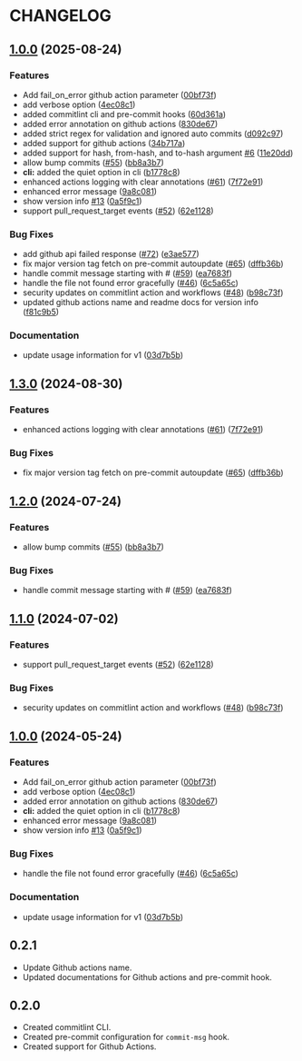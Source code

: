 # CHANGELOG

## [1.0.0](https://github.com/aj3sh/commitlint/compare/v1.3.0...v1.0.0) (2025-08-24)


### Features

* Add fail_on_error github action parameter ([00bf73f](https://github.com/aj3sh/commitlint/commit/00bf73fef7120ceb335dc9ef84a4390a2d1ccb59))
* add verbose option ([4ec08c1](https://github.com/aj3sh/commitlint/commit/4ec08c1cd2f22a67bbfa1fc9ef490ca7f5b1800e))
* added commitlint cli and pre-commit hooks ([60d361a](https://github.com/aj3sh/commitlint/commit/60d361a2d36a181c930ee870cea57fcfa614683a))
* added error annotation on github actions ([830de67](https://github.com/aj3sh/commitlint/commit/830de67d92356085663cd23e5e79c1522b23901e))
* added strict regex for validation and ignored auto commits ([d092c97](https://github.com/aj3sh/commitlint/commit/d092c97235bcbfc8d1117ae7f96799fd6ef684a9))
* added support for github actions ([34b717a](https://github.com/aj3sh/commitlint/commit/34b717acba736b4d5d58cf5cd2ff40a3df02b658))
* added support for hash, from-hash, and to-hash argument [#6](https://github.com/aj3sh/commitlint/issues/6) ([11e20dd](https://github.com/aj3sh/commitlint/commit/11e20ddde66ebfe56a15b04c756f3b45297d6782))
* allow bump commits ([#55](https://github.com/aj3sh/commitlint/issues/55)) ([bb8a3b7](https://github.com/aj3sh/commitlint/commit/bb8a3b74134f42a48acec18ab87e6a0293c07e84))
* **cli:** added the quiet option in cli ([b1778c8](https://github.com/aj3sh/commitlint/commit/b1778c8dead03eaba7625c67f741e185be19ea49))
* enhanced actions logging with clear annotations ([#61](https://github.com/aj3sh/commitlint/issues/61)) ([7f72e91](https://github.com/aj3sh/commitlint/commit/7f72e9108526ef0f05afcb1627d1239ed41324c6))
* enhanced error message ([9a8c081](https://github.com/aj3sh/commitlint/commit/9a8c08173abd3086d14fe4142736d9bfb93ef08f))
* show version info [#13](https://github.com/aj3sh/commitlint/issues/13) ([0a5f9c1](https://github.com/aj3sh/commitlint/commit/0a5f9c1e29b8a7beaf4a9a5ce1991935f84e9c7d))
* support pull_request_target events ([#52](https://github.com/aj3sh/commitlint/issues/52)) ([62e1128](https://github.com/aj3sh/commitlint/commit/62e11285d5628dff5f67645d1c718e1276478ecb))


### Bug Fixes

* add github api failed response ([#72](https://github.com/aj3sh/commitlint/issues/72)) ([e3ae577](https://github.com/aj3sh/commitlint/commit/e3ae577534c63cd89624e60a9e4257a0b1eee148))
* fix major version tag fetch on pre-commit autoupdate ([#65](https://github.com/aj3sh/commitlint/issues/65)) ([dffb36b](https://github.com/aj3sh/commitlint/commit/dffb36bf7774910ae14417f57b22a12ff0cb323b))
* handle commit message starting with # ([#59](https://github.com/aj3sh/commitlint/issues/59)) ([ea7683f](https://github.com/aj3sh/commitlint/commit/ea7683f2cf265090fda7ddfadfc9853caa05e546))
* handle the file not found error gracefully ([#46](https://github.com/aj3sh/commitlint/issues/46)) ([6c5a65c](https://github.com/aj3sh/commitlint/commit/6c5a65c222963f713379739f57273b82cac1a0b0))
* security updates on commitlint action and workflows ([#48](https://github.com/aj3sh/commitlint/issues/48)) ([b98c73f](https://github.com/aj3sh/commitlint/commit/b98c73fb68f11b66ec8d3f227c6b129598c28726))
* updated github actions name and readme docs for version info ([f81c9b5](https://github.com/aj3sh/commitlint/commit/f81c9b5c68962e412234e910879b507788a9f3d7))


### Documentation

* update usage information for v1 ([03d7b5b](https://github.com/aj3sh/commitlint/commit/03d7b5ba370532f39b42ae9f2148f7ed08cbb826))

## [1.3.0](https://github.com/opensource-nepal/commitlint/compare/v1.2.0...v1.3.0) (2024-08-30)


### Features

* enhanced actions logging with clear annotations ([#61](https://github.com/opensource-nepal/commitlint/issues/61)) ([7f72e91](https://github.com/opensource-nepal/commitlint/commit/7f72e9108526ef0f05afcb1627d1239ed41324c6))


### Bug Fixes

* fix major version tag fetch on pre-commit autoupdate ([#65](https://github.com/opensource-nepal/commitlint/issues/65)) ([dffb36b](https://github.com/opensource-nepal/commitlint/commit/dffb36bf7774910ae14417f57b22a12ff0cb323b))

## [1.2.0](https://github.com/opensource-nepal/commitlint/compare/v1.1.0...v1.2.0) (2024-07-24)


### Features

* allow bump commits ([#55](https://github.com/opensource-nepal/commitlint/issues/55)) ([bb8a3b7](https://github.com/opensource-nepal/commitlint/commit/bb8a3b74134f42a48acec18ab87e6a0293c07e84))


### Bug Fixes

* handle commit message starting with # ([#59](https://github.com/opensource-nepal/commitlint/issues/59)) ([ea7683f](https://github.com/opensource-nepal/commitlint/commit/ea7683f2cf265090fda7ddfadfc9853caa05e546))

## [1.1.0](https://github.com/opensource-nepal/commitlint/compare/v1.0.0...v1.1.0) (2024-07-02)


### Features

* support pull_request_target events ([#52](https://github.com/opensource-nepal/commitlint/issues/52)) ([62e1128](https://github.com/opensource-nepal/commitlint/commit/62e11285d5628dff5f67645d1c718e1276478ecb))


### Bug Fixes

* security updates on commitlint action and workflows ([#48](https://github.com/opensource-nepal/commitlint/issues/48)) ([b98c73f](https://github.com/opensource-nepal/commitlint/commit/b98c73fb68f11b66ec8d3f227c6b129598c28726))

## [1.0.0](https://github.com/opensource-nepal/commitlint/compare/v0.2.1...v1.0.0) (2024-05-24)


### Features

* Add fail_on_error github action parameter ([00bf73f](https://github.com/opensource-nepal/commitlint/commit/00bf73fef7120ceb335dc9ef84a4390a2d1ccb59))
* add verbose option ([4ec08c1](https://github.com/opensource-nepal/commitlint/commit/4ec08c1cd2f22a67bbfa1fc9ef490ca7f5b1800e))
* added error annotation on github actions ([830de67](https://github.com/opensource-nepal/commitlint/commit/830de67d92356085663cd23e5e79c1522b23901e))
* **cli:** added the quiet option in cli ([b1778c8](https://github.com/opensource-nepal/commitlint/commit/b1778c8dead03eaba7625c67f741e185be19ea49))
* enhanced error message ([9a8c081](https://github.com/opensource-nepal/commitlint/commit/9a8c08173abd3086d14fe4142736d9bfb93ef08f))
* show version info [#13](https://github.com/opensource-nepal/commitlint/issues/13) ([0a5f9c1](https://github.com/opensource-nepal/commitlint/commit/0a5f9c1e29b8a7beaf4a9a5ce1991935f84e9c7d))


### Bug Fixes

* handle the file not found error gracefully ([#46](https://github.com/opensource-nepal/commitlint/issues/46)) ([6c5a65c](https://github.com/opensource-nepal/commitlint/commit/6c5a65c222963f713379739f57273b82cac1a0b0))


### Documentation

* update usage information for v1 ([03d7b5b](https://github.com/opensource-nepal/commitlint/commit/03d7b5ba370532f39b42ae9f2148f7ed08cbb826))

## 0.2.1

- Update Github actions name.
- Updated documentations for Github actions and pre-commit hook.

## 0.2.0

- Created commitlint CLI.
- Created pre-commit configuration for `commit-msg` hook.
- Created support for Github Actions.
